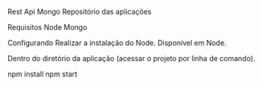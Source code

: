 Rest Api Mongo
Repositório das aplicações

Requisitos
Node
Mongo

Configurando
Realizar a instalação do Node. Disponível em Node.

Dentro do diretório da aplicação (acessar o projeto por linha de comando).

npm install
npm start
